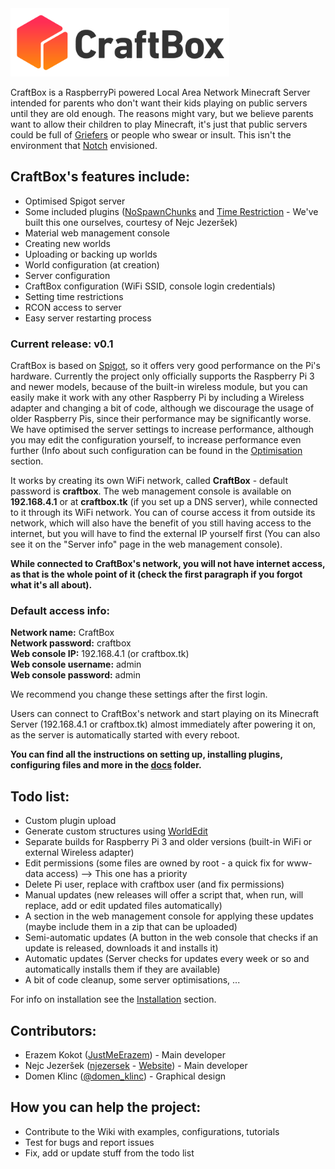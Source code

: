 <img src="docs/images/logo-title.png" width="350">

CraftBox is a RaspberryPi powered Local Area Network Minecraft Server intended for parents who don't want their kids playing on public servers until they are old enough. The reasons might vary, but we believe parents want to allow their children to play Minecraft, it's just that public servers could be full of [Griefers](https://minecraft.gamepedia.com/Tutorials/Griefing) or people who swear or insult. This isn't the environment that [Notch](https://en.wikipedia.org/wiki/Markus_Persson) envisioned.

## **CraftBox's features include:**
* Optimised Spigot server
* Some included plugins ([NoSpawnChunks](https://dev.bukkit.org/projects/nospawnchunks) and [Time Restriction](https://github.com/JustMeErazem/CraftBox/tree/master/TimeRestriction) - We've built this one ourselves, courtesy of Nejc Jezeršek)
* Material web management console
* Creating new worlds
* Uploading or backing up worlds
* World configuration (at creation)
* Server configuration
* CraftBox configuration (WiFi SSID, console login credentials)
* Setting time restrictions
* RCON access to server
* Easy server restarting process

### **Current release:** v0.1

CraftBox is based on [Spigot](https://www.spigotmc.org/), so it offers very good performance on the Pi's hardware. Currently the project only officially supports the Raspberry Pi 3 and newer models, because of the built-in wireless module, but you can easily make it work with any other Raspberry Pi by including a Wireless adapter and changing a bit of code, although we discourage the usage of older Raspberry Pis, since their performance may be significantly worse. We have optimised the server settings to increase performance, although you may edit the configuration yourself, to increase performance even further (Info about such configuration can be found in the [Optimisation](docs/Optimisation.md) section.

It works by creating its own WiFi network, called **CraftBox** - default password is **craftbox**. The web management console is available on **192.168.4.1** or at **craftbox.tk** (if you set up a DNS server), while connected to it through its WiFi network. You can of course access it from outside its network, which will also have the benefit of you still having access to the internet, but you will have to find the external IP yourself first (You can also see it on the "Server info" page in the web management console). 

**While connected to CraftBox's network, you will not have internet access, as that is the whole point of it (check the first paragraph if you forgot what it's all about).**

### **Default access info:**
**Network name:** CraftBox  
**Network password:** craftbox  
**Web console IP:** 192.168.4.1 (or craftbox.tk)  
**Web console username:** admin  
**Web console password:** admin  

We recommend you change these settings after the first login.

Users can connect to CraftBox's network and start playing on its Minecraft Server (192.168.4.1 or craftbox.tk) almost immediately after powering it on, as the server is automatically started with every reboot.

**You can find all the instructions on setting up, installing plugins, configuring files and more in the [docs](docs) folder.**

## **Todo list:**
* Custom plugin upload
* Generate custom structures using [WorldEdit](https://dev.bukkit.org/projects/worldedit "WorldEdit Website")
* Separate builds for Raspberry Pi 3 and older versions (built-in WiFi or external Wireless adapter)
* Edit permissions (some files are owned by root - a quick fix for www-data access) --> This one has a priority
* Delete Pi user, replace with craftbox user (and fix permissions)
* Manual updates (new releases will offer a script that, when run, will replace, add or edit updated files automatically)
* A section in the web management console for applying these updates (maybe include them in a zip that can be uploaded)
* Semi-automatic updates (A button in the web console that checks if an update is released, downloads it and installs it)
* Automatic updates (Server checks for updates every week or so and automatically installs them if they are available)
* A bit of code cleanup, some server optimisations, ...

For info on installation see the [Installation](docs/Installation.md) section.

## **Contributors:**
* Erazem Kokot ([JustMeErazem](https://github.com/JustMeErazem)) - Main developer
* Nejc Jezeršek ([njezersek](https://github.com/njezersek) - [Website](https://jezersek.eu.org))  - Main developer
* Domen Klinc ([@domen_klinc](https://www.instagram.com/domen_klinc)) - Graphical design

## **How you can help the project:**
* Contribute to the Wiki with examples, configurations, tutorials
* Test for bugs and report issues
* Fix, add or update stuff from the todo list
